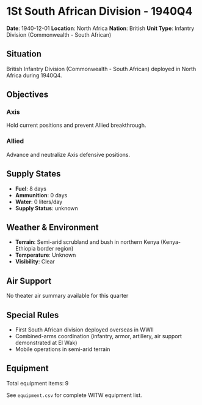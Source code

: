 # 1St South African Division - 1940Q4

**Date**: 1940-12-01
**Location**: North Africa
**Nation**: British
**Unit Type**: Infantry Division (Commonwealth - South African)

## Situation

British Infantry Division (Commonwealth - South African) deployed in North Africa during 1940Q4.

## Objectives

### Axis
Hold current positions and prevent Allied breakthrough.

### Allied
Advance and neutralize Axis defensive positions.

## Supply States

- **Fuel**: 8 days
- **Ammunition**: 0 days
- **Water**: 0 liters/day
- **Supply Status**: unknown

## Weather & Environment

- **Terrain**: Semi-arid scrubland and bush in northern Kenya (Kenya-Ethiopia border region)
- **Temperature**: Unknown
- **Visibility**: Clear

## Air Support

No theater air summary available for this quarter

## Special Rules

- First South African division deployed overseas in WWII
- Combined-arms coordination (infantry, armor, artillery, air support demonstrated at El Wak)
- Mobile operations in semi-arid terrain

## Equipment

Total equipment items: 9

See `equipment.csv` for complete WITW equipment list.
